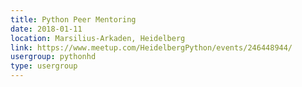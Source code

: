 ```yaml
---
title: Python Peer Mentoring
date: 2018-01-11
location: Marsilius-Arkaden, Heidelberg
link: https://www.meetup.com/HeidelbergPython/events/246448944/
usergroup: pythonhd
type: usergroup
---
```

